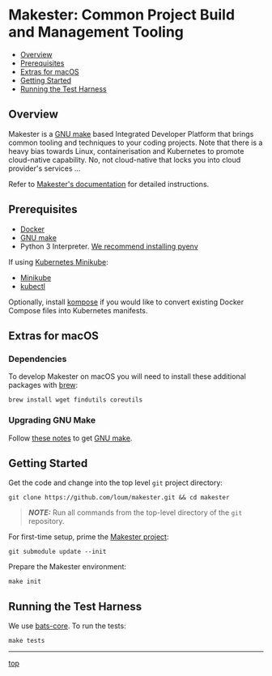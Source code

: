 # Makester: Common Project Build and Management Tooling
- [Overview](#overview)
- [Prerequisites](#prerequisites)
- [Extras for macOS](#extras-for-macos)
- [Getting Started](#getting-started)
- [Running the Test Harness](#running-the-test-harness)

## Overview
Makester is a [GNU make](https://www.gnu.org/software/make/manual/make.html) based Integrated Developer Platform that brings common tooling and techniques to your coding projects. Note that there is a heavy bias towards Linux, containerisation and Kubernetes to promote cloud-native capability. No, not cloud-native that locks you into cloud provider's services ...

Refer to [Makester's documentation](https://loum.github.io/makester/) for detailed instructions.

## Prerequisites
- [Docker](https://docs.docker.com/install/)
- [GNU make](https://www.gnu.org/software/make/manual/make.html)
- Python 3 Interpreter. [We recommend installing pyenv](https://github.com/pyenv/pyenv)

If using [Kubernetes Minikube](https://kubernetes.io/docs/setup/learning-environment/minikube/):
- [Minikube](https://kubernetes.io/docs/tasks/tools/install-minikube)
- [kubectl](https://kubernetes.io/docs/tasks/tools/install-kubectl/)

Optionally, install [kompose](https://kompose.io/installation/) if you would like to convert existing Docker Compose files into Kubernetes manifests.

## Extras for macOS
### Dependencies
To develop Makester on macOS you will need to install these additional packages with [brew](https://brew.sh/):
```
brew install wget findutils coreutils
```

### Upgrading GNU Make
Follow [these notes](https://loum.github.io/makester/macos/#upgrading-gnu-make-macos) to get [GNU make](https://www.gnu.org/software/make/manual/make.html).


## Getting Started
Get the code and change into the top level `git` project directory:
```
git clone https://github.com/loum/makester.git && cd makester
```

> **_NOTE:_** Run all commands from the top-level directory of the `git` repository.

For first-time setup, prime the [Makester project](https://github.com/loum/makester.git):
```
git submodule update --init
```

Prepare the Makester environment:
```
make init
```

## Running the Test Harness
We use [bats-core](https://bats-core.readthedocs.io/en/stable/). To run the tests:
```
make tests
```

---
[top](#makester-common-project-build-and-management-tooling)
